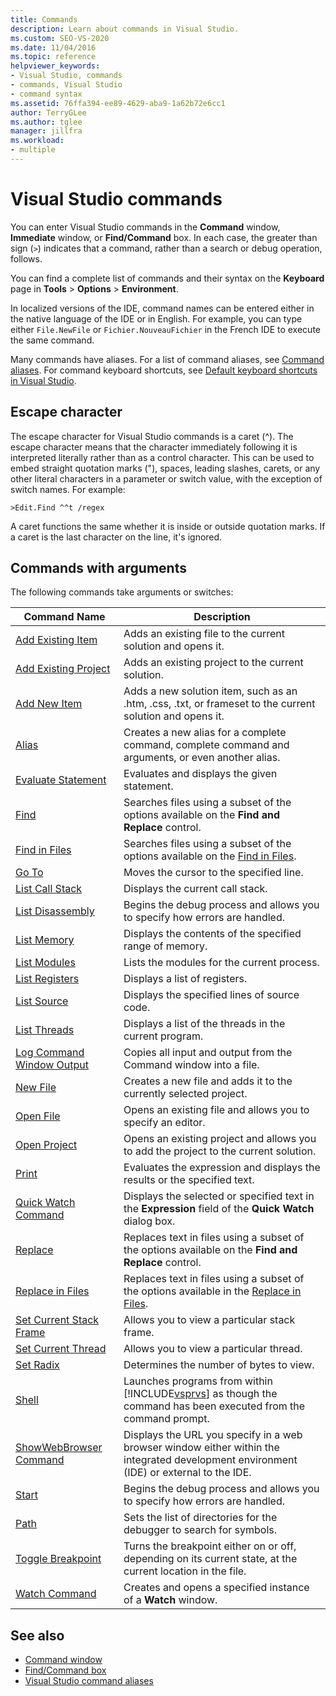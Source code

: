 ```yaml
---
title: Commands
description: Learn about commands in Visual Studio. 
ms.custom: SEO-VS-2020
ms.date: 11/04/2016
ms.topic: reference
helpviewer_keywords:
- Visual Studio, commands
- commands, Visual Studio
- command syntax
ms.assetid: 76ffa394-ee89-4629-aba9-1a62b72e6cc1
author: TerryGLee
ms.author: tglee
manager: jillfra
ms.workload:
- multiple
---
```

# Visual Studio commands

You can enter Visual Studio commands in the **Command** window, **Immediate** window, or **Find/Command** box. In each case, the greater than sign (`>`) indicates that a command, rather than a search or debug operation, follows.

You can find a complete list of commands and their syntax on the **Keyboard** page in **Tools** > **Options** > **Environment**.

In localized versions of the IDE, command names can be entered either in the native language of the IDE or in English. For example, you can type either `File.NewFile` or `Fichier.NouveauFichier` in the French IDE to execute the same command.

Many commands have aliases. For a list of command aliases, see [Command aliases](../../ide/reference/visual-studio-command-aliases.md). For command keyboard shortcuts, see [Default keyboard shortcuts in Visual Studio](../default-keyboard-shortcuts-in-visual-studio.md).

## Escape character

The escape character for Visual Studio commands is a caret (^). The escape character means that the character immediately following it is interpreted literally rather than as a control character. This can be used to embed straight quotation marks ("), spaces, leading slashes, carets, or any other literal characters in a parameter or switch value, with the exception of switch names. For example:

```
>Edit.Find ^^t /regex
```

A caret functions the same whether it is inside or outside quotation marks. If a caret is the last character on the line, it's ignored.

## Commands with arguments

The following commands take arguments or switches:

| Command Name | Description |
| - | - |
| [Add Existing Item](../../ide/reference/add-existing-item-command.md) | Adds an existing file to the current solution and opens it. |
| [Add Existing Project](../../ide/reference/add-existing-project-command.md) | Adds an existing project to the current solution. |
| [Add New Item](../../ide/reference/add-new-item-command.md) | Adds a new solution item, such as an .htm, .css, .txt, or frameset to the current solution and opens it. |
| [Alias](../../ide/reference/alias-command.md) | Creates a new alias for a complete command, complete command and arguments, or even another alias. |
| [Evaluate Statement](../../ide/reference/evaluate-statement-command.md) | Evaluates and displays the given statement. |
| [Find](../../ide/reference/find-command.md) | Searches files using a subset of the options available on the **Find and Replace** control. |
| [Find in Files](../../ide/reference/find-in-files-command.md) | Searches files using a subset of the options available on the [Find in Files](../../ide/find-in-files.md). |
| [Go To](../../ide/reference/go-to-command.md) | Moves the cursor to the specified line. |
| [List Call Stack](../../ide/reference/list-call-stack-command.md) | Displays the current call stack. |
| [List Disassembly](../../ide/reference/list-disassembly-command.md) | Begins the debug process and allows you to specify how errors are handled. |
| [List Memory](../../ide/reference/list-memory-command.md) | Displays the contents of the specified range of memory. |
| [List Modules](../../ide/reference/list-modules-command.md) | Lists the modules for the current process. |
| [List Registers](../../ide/reference/list-registers-command.md) | Displays a list of registers. |
| [List Source](../../ide/reference/list-source-command.md) | Displays the specified lines of source code. |
| [List Threads](../../ide/reference/list-threads-command.md) | Displays a list of the threads in the current program. |
| [Log Command Window Output](../../ide/reference/log-command-window-output-command.md) | Copies all input and output from the Command window into a file. |
| [New File](../../ide/reference/new-file-command.md) | Creates a new file and adds it to the currently selected project. |
| [Open File](../../ide/reference/open-file-command.md) | Opens an existing file and allows you to specify an editor. |
| [Open Project](../../ide/reference/open-project-command.md) | Opens an existing project and allows you to add the project to the current solution. |
| [Print](../../ide/reference/print-command.md) | Evaluates the expression and displays the results or the specified text. |
| [Quick Watch Command](../../ide/reference/quick-watch-command.md) | Displays the selected or specified text in the **Expression** field of the **Quick Watch** dialog box. |
| [Replace](../../ide/reference/replace-command.md) | Replaces text in files using a subset of the options available on the **Find and Replace** control. |
| [Replace in Files](../../ide/reference/replace-in-files-command.md) | Replaces text in files using a subset of the options available in the [Replace in Files](../../ide/replace-in-files.md). |
| [Set Current Stack Frame](../../ide/reference/set-current-stack-frame-command.md) | Allows you to view a particular stack frame. |
| [Set Current Thread](../../ide/reference/set-current-thread-command.md) | Allows you to view a particular thread. |
| [Set Radix](../../ide/reference/set-radix-command.md) | Determines the number of bytes to view. |
| [Shell](../../ide/reference/shell-command.md) | Launches programs from within [!INCLUDE[vsprvs](../../code-quality/includes/vsprvs_md.md)] as though the command has been executed from the command prompt. |
| [ShowWebBrowser Command](../../ide/reference/showwebbrowser-command.md) | Displays the URL you specify in a web browser window either within the integrated development environment (IDE) or external to the IDE. |
| [Start](../../ide/reference/start-command.md) | Begins the debug process and allows you to specify how errors are handled. |
| [Path](../../ide/reference/symbol-path-command.md) | Sets the list of directories for the debugger to search for symbols. |
| [Toggle Breakpoint](../../ide/reference/toggle-breakpoint-command.md) | Turns the breakpoint either on or off, depending on its current state, at the current location in the file. |
| [Watch Command](../../ide/reference/watch-command.md) | Creates and opens a specified instance of a **Watch** window. |

## See also

- [Command window](../../ide/reference/command-window.md)
- [Find/Command box](../../ide/find-command-box.md)
- [Visual Studio command aliases](../../ide/reference/visual-studio-command-aliases.md)
